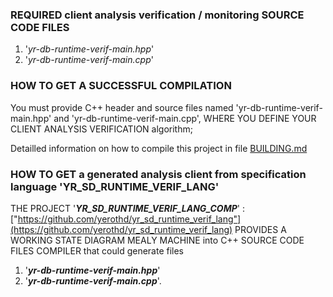 
### REQUIRED client analysis verification / monitoring SOURCE CODE FILES

1. '_yr-db-runtime-verif-main.hpp_' 
2. '_yr-db-runtime-verif-main.cpp_' 


### HOW TO GET A SUCCESSFUL COMPILATION

You must provide C++ header and source files
named 'yr-db-runtime-verif-main.hpp' and
'yr-db-runtime-verif-main.cpp', WHERE YOU
DEFINE YOUR CLIENT ANALYSIS VERIFICATION
algorithm;

Detailled information on how to compile
this project in file [BUILDING.md](https://github.com/yerothd/yr-db-runtime-verif/blob/master/BUILDING.md)


### HOW TO GET a generated analysis client from specification language 'YR_SD_RUNTIME_VERIF_LANG' 

THE PROJECT '_**YR_SD_RUNTIME_VERIF_LANG_COMP**_' : 
	["https://github.com/yerothd/yr_sd_runtime_verif_lang"](https://github.com/yerothd/yr_sd_runtime_verif_lang)
  PROVIDES A WORKING STATE DIAGRAM MEALY 
  MACHINE into C++ SOURCE CODE FILES 
  COMPILER that could generate files

  1. '**_yr-db-runtime-verif-main.hpp_**'
  2. '**_yr-db-runtime-verif-main.cpp_**'.
